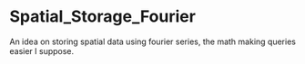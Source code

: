# Spatial_Storage_Fourier
An idea on storing spatial data using fourier series, the math making queries easier I suppose.
